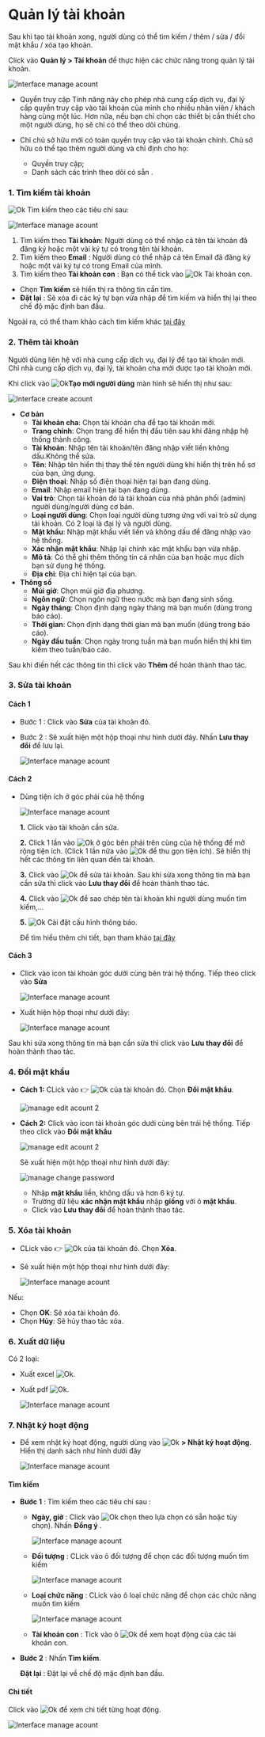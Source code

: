 # Quản lý tài khoản
Sau khi tạo tài khoản xong, người dùng có thể tìm kiếm / thêm / sửa / đổi mật khẩu / xóa tạo khoản.

Click vào **Quản lý > Tài khoản** để thực hiện các chức năng trong quản lý tài khoản.

<span class="icon-left4">![Interface manage acount](/docs/assets/images/web-interface/users/search-account-2.png)

* Quyền truy cập
    Tính năng này cho phép nhà cung cấp dịch vụ, đại lý cấp quyền truy cập vào tài khoản của mình cho nhiều nhân viên / khách hàng cùng một lúc. Hơn nữa, nếu bạn chỉ chọn các thiết bị cần thiết cho một người dùng, họ sẽ chỉ có thể theo dõi chúng.

* Chỉ chủ sở hữu mới có toàn quyền truy cập vào tài khoản chính. Chủ sở hữu có thể tạo thêm người dùng và chỉ định cho họ:

    * Quyền truy cập;
    * Danh sách các trình theo dõi có sẵn .

<div id="search-acount">
</div>

### 1. Tìm kiếm tài khoản

<span class="icon-left svg-filter-serch">![Ok](/docs/assets/images/web-interface/icon/SVG/search.svg) Tìm kiếm theo các tiêu chí sau:

<span style="display:block;text-align:left">![Interface manage acount](/docs/assets/images/web-interface/users/search-account.png)

1. Tìm kiếm theo **Tài khoản**: Người dùng có thể nhập cả tên tài khoản đã đăng ký  hoặc một vài ký tự có trong tên tài khoản. 
2. Tìm kiếm theo **Email** : Người dùng có thể nhập cả tên Email đã đăng ký hoặc một vài ký tự có trong Email của mình.
3. Tìm kiếm theo **Tài khoản con** : Bạn có thể tick vào <span class="icon-left svg-filter-tick">![Ok](/docs/assets/images/web-interface/icon/SVG/check-square1.svg) Tài khoản con.
- Chọn **Tìm kiếm** sẽ hiển thị ra thông tin cần tìm.
- **Đặt lại** : Sẽ xóa đi các ký tự bạn vừa nhập để tìm kiếm và hiển thị lại theo chế độ mặc định ban đầu.

Ngoài ra, có thể tham khảo cách tìm kiếm khác [tại đây](vi/modules/get-started/#searchuser)  <div id="searchuser"> 

### 2. Thêm tài khoản
Người dùng liên hệ với nhà cung cấp dịch vụ, đại lý để tạo tài khoản mới. Chỉ nhà cung cấp dịch vụ, đại lý, tài khoản cha mới  được tạo tài khoản mới.

Khi click vào  <span class="icon-left svg-filter-tick">![Ok](/docs/assets/images/web-interface/icon/SVG/plus.svg)**Tạo mới người dùng** màn hình sẽ hiển thị như sau:

<span style="display:block;text-align:left">![Interface create acount](/docs/assets/images/web-interface/users/create-account.png)

- **Cơ bản**
     - **Tài khoản cha**: Chọn tài khoản cha để tạo tài khoản mới.
     - **Trang chính**: Chọn trang để hiển thị đầu tiên sau khi đăng nhập hệ thống thành công.
     - **Tài khoản**: Nhập tên tài khoản/tên đăng nhập viết liền không dấu.Không thể sửa.
     - **Tên**: Nhập tên hiển thị thay thế tên người dùng khi hiển thị trên hồ sơ của bạn, ứng dụng.
     - **Điện thoại**: Nhập số điện thoại hiện tại bạn đang dùng.
     - **Email**: Nhập email hiện tại bạn đang dùng.
     - **Vai trò**: Chọn tài khoản đó là tài khoản của nhà phân phối (admin) người dùng/người dùng cơ bản.
     - **Loại người dùng**: Chọn loại người dùng tương ứng với vai trò sử dụng tài khoản. Có 2 loại là đại lý và người dùng.
     - **Mật khẩu**: Nhập mật khẩu viết liền và không dấu để đăng nhập vào hệ thống.
     - **Xác nhận mật khẩu**: Nhập lại chính xác mật khẩu bạn vừa nhập.
     - **Mô tả**: Có thể ghi thêm thông tin cá nhân của bạn hoặc mục đích bạn sử dụng hệ thống.
     - **Địa chỉ**: Địa chỉ hiện tại của bạn.
 - **Thông số**
     - **Múi giờ**: Chọn múi giờ địa phương.
     - **Ngôn ngữ**: Chọn ngôn ngữ theo nước mà bạn đang sinh sống.
     - **Ngày tháng**: Chọn định dạng ngày tháng mà bạn muốn (dùng trong báo cáo).
     - **Thời gian**: Chọn định dạng thời gian mà bạn muốn (dùng trong báo cáo).
     - **Ngày đầu tuần**: Chọn ngày trong tuần mà bạn muốn hiển thị khi tìm kiếm theo tuần/báo cáo.

Sau khi điền hết các thông tin thì click vào **Thêm** để hoàn thành thao tác.

<div id="edit-acount">
</div>

### 3. Sửa tài khoản

#### Cách 1

* Bước 1 : Click vào **Sửa** của tài khoản đó.
* Bước 2 : Sẽ xuất hiện một hộp thoại như hình dưới đây. Nhấn **Lưu thay đổi** để lưu lại.

    <span style="display:block;text-align:left">![Interface manage acount](/docs/assets/images/web-interface/users/edit-account.png)

#### Cách 2

* Dùng tiện ích ở góc phải của hệ thống

    <span style="display:block;text-align:left">![Interface manage acount](/docs/assets/images/web-interface/users/edit-account-5.png)

    **1.** Click vào tài khoản cần sửa.

    **2.** Click 1 lần vào <span class="icon-left svg-filter-serch">![Ok](/docs/assets/images/web-interface/icon/SVG/chevron-right.svg) ở góc bên phải trên cùng của hệ thống để mở rộng tiện ích. (Click 1 lần nữa vào  <span class="icon-left svg-filter-serch">![Ok](/docs/assets/images/web-interface/icon/SVG/chevron-down.svg) để thu gọn tiện ích). Sẽ hiển thị hết các thông tin liên quan đến tài khoản.

    **3.** Click vào <span class="icon-left svg-filter-serch">![Ok](/docs/assets/images/web-interface/icon/SVG/icons8-edit.svg) để sửa tài khoản.
    Sau khi sửa xong thông tin mà bạn cần sửa thì click vào **Lưu thay đổi** để hoàn thành thao tác.

    **4.** Click vào <span class="icon-left svg-filter-serch">![Ok](/docs/assets/images/web-interface/icon/SVG/icons8-copy.svg) để sao chép tên tài khoản khi người dùng muốn tìm kiếm,...
    
    **5.**  <span class="icon-left ">![Ok](/docs/assets/images/web-interface/icon/SVG/icons8-gear.svg)  Cài đặt cấu hình thông báo.

    Để tìm hiểu thêm chi tiết, bạn tham khảo [tại đây](vi/modules/web-interface/notification/#notification) <div id="notification"> 
  


#### Cách 3

* Click vào icon tài khoản góc dưới cùng bên trái hệ thống. Tiếp theo click vào **Sửa**

    <span style="display:block;text-align:left">![Interface manage acount](/docs/assets/images/web-interface/users/edit-account-4.png)

* Xuất hiện hộp thoại như dưới đây: 

    <span style="display:block;text-align:left">![Interface manage acount](/docs/assets/images/web-interface/users/edit-account-2.png)

Sau khi sửa xong thông tin mà bạn cần sửa thì click vào **Lưu thay đổi** để hoàn thành thao tác.

### 4. Đổi mật khẩu

- **Cách 1:** CLick vào :point_right:   <span class="icon-left svg-filter-search">![Ok](/docs/assets/images/web-interface/icon/SVG/ellipsis-h.svg)  của tài khoản đó. Chọn **Đổi mật khẩu**.

    <span style="display:block;text-align:left">![ manage edit acount 2](/docs/assets/images/web-interface/users/change-password-1.png)

- **Cách 2:** Click vào icon tài khoản góc dưới cùng bên trái hệ thống. Tiếp theo click vào **Đổi mật khẩu**

    <span style="display:block;text-align:left">![ manage edit acount 2](/docs/assets/images/web-interface/users/edit-account-3.png)

    Sẽ xuất hiện một hộp thoại như hình dưới đây:

    <div id="change-pw">
    </div>

    <span style="display:block;text-align:left">![ manage change password](/docs/assets/images/web-interface/users/change-password.png)

    * Nhập **mật khẩu** liền, không dấu và hơn 6 ký tự.
    * Trường dữ liệu **xác nhận mật khẩu** nhập **giống** với ô **mật khẩu**.
    * Click vào **Lưu thay đổi** để hoàn thành thao tác.

### 5. Xóa tài khoản


* CLick vào :point_right: <span class="icon-left svg-filter-search">![Ok](/docs/assets/images/web-interface/icon/SVG/ellipsis-h.svg) của tài khoản đó. Chọn **Xóa**.

* Sẽ xuất hiện một hộp thoại như hình dưới đây:

    <span style="display:block;text-align:left">![Interface manage acount](/docs/assets/images/web-interface/users/delete-account-2.png)

Nếu:
- Chọn **OK**: Sẽ xóa tài khoản đó.
- Chọn **Hủy**: Sẽ hủy thao tác xóa.

### 6. Xuất dữ liệu
Có 2 loại:
- Xuất excel <span class="icon-left svg-filter-search">![Ok](/docs/assets/images/web-interface/icon/SVG/file-excel.svg).

- Xuất pdf  <span class="icon-left svg-filter-search">![Ok](/docs/assets/images/web-interface/icon/SVG/file-pdf.svg).

    <span style="display:block;text-align:left">![Interface manage acount](/docs/assets/images/web-interface/users/export-user.png)

### 7. Nhật ký hoạt động 
* Để xem nhật ký hoạt động, người dùng vào <span class="icon-left svg-filter-tick">![Ok](/docs/assets/images/web-interface/icon/SVG/icons8-user.svg) **> Nhật ký hoạt động**. Hiển thị danh sách như hình dưới đây

    <span style="display:block;text-align:left">![Interface manage acount](/docs/assets/images/web-interface/users/activity-diary.jpg) 

#### Tìm kiếm 
- **Bước 1** : Tìm kiếm theo các tiêu chí sau :
    * **Ngày, giờ** : Click vào <span class="icon-left svg-filter-search">![Ok](/docs/assets/images/web-interface/icon/SVG/icons8-calendar.svg) chọn theo lựa chọn có sẵn hoặc tùy chọn). Nhấn **Đồng ý** . 

        <span style="display:block;text-align:left">![Interface manage acount](/docs/assets/images/web-interface/users/date.jpg)

    * **Đối tượng** : CLick vào ô đối tượng để chọn các đối tượng muốn tìm kiếm

        <span style="display:block;text-align:left">![Interface manage acount](/docs/assets/images/web-interface/users/object.jpg)

    * **Loại chức năng** : CLick vào ô loại chức năng để chọn các chức năng  muốn tìm kiếm

        <span style="display:block;text-align:left">![Interface manage acount](/docs/assets/images/web-interface/users/type-of-function.jpg)

    * **Tài khoản con** : Tick vào ô <span class="icon-left svg-filter-tick">![Ok](/docs/assets/images/web-interface/icon/SVG/check-square.svg) để xem hoạt động của các tài khoản con.
- **Bước 2** : Nhấn **Tìm kiếm**.

    **Đặt lại** : Đặt lại về chế độ mặc định ban đầu.

#### Chi tiết

Click vào <span class="icon-left svg-filter-circlepurple">![Ok](/docs/assets/images/web-interface/icon/SVG/info-circle.svg) để xem chi tiết từng hoạt động.

<span style="display:block;text-align:left">![Interface manage acount](/docs/assets/images/web-interface/users/info.jpg)








    















 
 